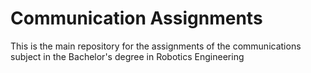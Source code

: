 # Communication Assignments
This is the main repository for the assignments of the communications subject in the Bachelor's degree in Robotics Engineering
